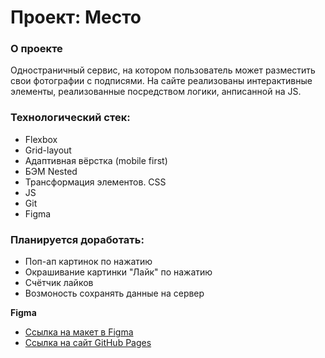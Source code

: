 # Проект: Место

### О проекте
Одностраничный сервис, на котором пользователь может разместить свои фотографии с подписями. На сайте реализованы интерактивные элементы, реализованные посредством логики, анписанной на JS.

### Технологический стек:

* Flexbox
* Grid-layout
* Адаптивная вёрстка (mobile first)
* БЭМ Nested
* Трансформация элементов. CSS
* JS
* Git
* Figma

### Планируется доработать:

* Поп-ап картинок по нажатию
* Окрашивание картинки "Лайк" по нажатию
* Счётчик лайков 
* Возмоность сохранять данные на сервер


**Figma**

* [Ссылка на макет в Figma](https://www.figma.com/file/2cn9N9jSkmxD84oJik7xL7/JavaScript.-Sprint-4?node-id=0%3A1)
* [Ссылка на сайт GitHub Pages](https://vadimekler.github.io/mesto/)

